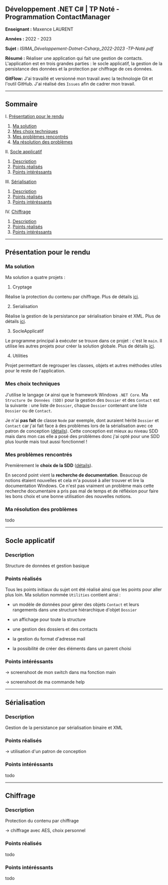 ## Développement .NET C# | TP Noté - Programmation ContactManager

**Enseignant :** Maxence LAURENT

**Années :** 2022 - 2023

**Sujet :** *ISIMA_Développement-Dotnet-Csharp_2022-2023 -TP-Noté.pdf*

**Résumé :** Réaliser une application qui fait une gestion de contacts. L'application est en trois grandes parties : le socle applicatif, la gestion de la persistance des données et la protection par chiffrage de ces données.

**GitFlow:** J'ai travaillé et versionné mon travail avec la technologie Git et l'outil GitHub. J'ai réalisé des `Issues` afin de cadrer mon travail.

---

## Sommaire

I. [Présentation pour le rendu](#présentation-pour-le-rendu)
1. [Ma solution](#ma-solution)
2. [Mes choix techniques](#mes-choix-techniques)
3. [Mes problèmes rencontrés ](#mes-problèmes-rencontrés)
4. [Ma résolution des problèmes](#ma-résolution-des-problèmes)

II. [Socle applicatif](#socle-applicatif)
1. [Description](#description)
2. [Points réalisés](#points-réalisés)
3. [Points intéréssants](#points-intéréssants)

III. [Sérialisation](#sérialisation)
1. [Description](#description-1)
2. [Points réalisés](#points-rc3a9alisc3a9s-1)
3. [Points intéréssants](#points-intc3a9rc3a9ssants-1)

IV. [Chiffrage](#chiffrage)
1. [Description](#description-2)
2. [Points réalisés](#points-rc3a9alisc3a9s-2)
3. [Points intéréssants](#points-intc3a9rc3a9ssants-2)

---

## Présentation pour le rendu

### Ma solution

Ma solution a quatre projets :

1. Cryptage

Réalise la protection du contenu par chiffrage. Plus de détails [ici](#chiffrage).

2. Serialisation

Réalise la gestion de la persistance par sérialisation binaire et XML. Plus de détails [ici](#sérialisation). 

3. SocleApplicatif

Le programme principal à exécuter se trouve dans ce projet : c'est le `main`. Il utilise les autres projets pour créer la solution globale. Plus de détails [ici](#socle-applicatif).

4. Utilities

Projet permettant de regrouper les classes, objets et autres méthodes utiles pour le reste de l'application.

### Mes choix techniques

J'utilise le langage `C#` ainsi que le framework Windows `.NET Core`. Ma `Structure De Données (SDD)` pour la gestion des `Dossier` et des `Contact` est la suivante : une liste de `Dossier`, chaque `Dossier` contenant une liste `Dossier` ou de `Contact`.

Je n'ai **pas fait** de classe `Node` par exemple, dont auraient hérité `Dossier` et `Contact` car j'ai fait face à des problèmes lors de la sérialisation avec ce patron de conception ([détails](#mes-problèmes-rencontrés)). Cette conception est mieux au niveau SDD mais dans mon cas elle a posé des problèmes donc j'ai opté pour une SDD plus lourde mais tout aussi fonctionnel !

### Mes problèmes rencontrés 

Premièrement le **choix de la SDD** ([détails](#mes-choix-techniques)).

En second point vient la **recherche de documentation**. Beaucoup de notions étaient nouvelles et cela m'a poussé à aller trouver et lire la documentation Windows. Ce n'est pas vraiment un problème mais cette recherche documentaire a pris pas mal de temps et de réfléxion pour faire les bons choix et une bonne utilisation des nouvelles notions.

### Ma résolution des problèmes

todo

---

## Socle applicatif

### Description

Structure de données et gestion basique

### Points réalisés

Tous les points initiaux du sujet ont été réalisé ainsi que les points pour aller plus loin. Ma solution nommée `Utilities` contient ainsi :

* un modèle de données pour gérer des objets `Contact` et leurs rangements dans une structure hiérarchique d'objet `Dossier`

* un affichage pour toute la structure

* une gestion des dossiers et des contacts

* la gestion du format d'adresse mail

* la possibilité de créer des éléments dans un parent choisi

### Points intéréssants

-> screenshoot de mon switch dans ma fonction main

-> screenshoot de ma commande help

---

## Sérialisation

### Description

Gestion de la persistance par sérialisation binaire et XML

### Points réalisés

-> utilisation d'un patron de conception

### Points intéréssants

todo

---

## Chiffrage

### Description

Protection du contenu par chiffrage

-> chiffrage avec AES, choix personnel

### Points réalisés

todo

### Points intéréssants

todo
